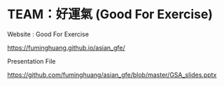 # TEAM：好運氣 (Good For Exercise)

Website : Good For Exercise

https://fuminghuang.github.io/asian_gfe/

Presentation File

https://github.com/fuminghuang/asian_gfe/blob/master/GSA_slides.pptx

